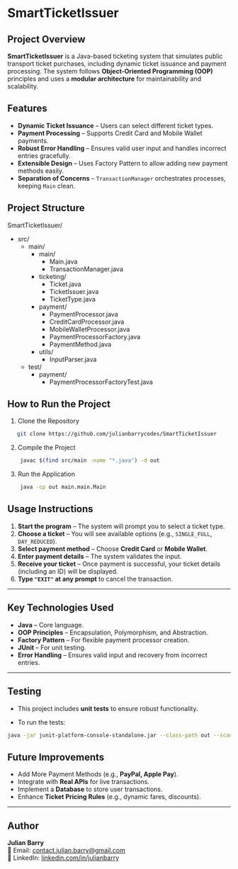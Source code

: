 # SmartTicketIssuer

## Project Overview

**SmartTicketIssuer** is a Java-based ticketing system that simulates public transport ticket purchases, including dynamic ticket issuance and payment processing. The system follows **Object-Oriented Programming (OOP)** principles and uses a **modular architecture** for maintainability and scalability.

## Features

- **Dynamic Ticket Issuance** – Users can select different ticket types.
- **Payment Processing** – Supports Credit Card and Mobile Wallet payments.
- **Robust Error Handling** – Ensures valid user input and handles incorrect entries gracefully.
- **Extensible Design** – Uses Factory Pattern to allow adding new payment methods easily.
- **Separation of Concerns** – `TransactionManager` orchestrates processes, keeping `Main` clean.

## Project Structure



SmartTicketIssuer/
- src/
    - main/
        - main/
            - Main.java
            - TransactionManager.java
        - ticketing/
            - Ticket.java
            - TicketIssuer.java
            - TicketType.java
        - payment/
            - PaymentProcessor.java
            - CreditCardProcessor.java
            - MobileWalletProcessor.java
            - PaymentProcessorFactory.java
            - PaymentMethod.java
        - utils/
            - InputParser.java
    - test/
        - payment/
            - PaymentProcessorFactoryTest.java

## How to Run the Project

1.  Clone the Repository
```sh
   git clone https://github.com/julianbarrycodes/SmartTicketIssuer
```
2.  Compile the Project
```sh
    javac $(find src/main -name "*.java") -d out
```
3.  Run the Application
```sh
    java -cp out main.main.Main
```  

## Usage Instructions

1. **Start the program** – The system will prompt you to select a ticket type.
2. **Choose a ticket** – You will see available options (e.g., `SINGLE_FULL`, `DAY_REDUCED`).
3. **Select payment method** – Choose **Credit Card** or **Mobile Wallet**.
4. **Enter payment details** – The system validates the input.
5. **Receive your ticket** – Once payment is successful, your ticket details (including an ID) will be displayed.
6. **Type `"EXIT"` at any prompt** to cancel the transaction.

---

## Key Technologies Used

- **Java** – Core language.
- **OOP Principles** – Encapsulation, Polymorphism, and Abstraction.
- **Factory Pattern** – For flexible payment processor creation.
- **JUnit** – For unit testing.
- **Error Handling** – Ensures valid input and recovery from incorrect entries.

---

## Testing

- This project includes **unit tests** to ensure robust functionality.

- To run the tests:
```sh
java -jar junit-platform-console-standalone.jar --class-path out --scan-classpath
``` 

## Future Improvements

- Add More Payment Methods (e.g., **PayPal, Apple Pay**).
- Integrate with **Real APIs** for live transactions.
- Implement a **Database** to store user transactions.
- Enhance **Ticket Pricing Rules** (e.g., dynamic fares, discounts).

---

## Author

**Julian Barry**  
📧 Email: [contact.julian.barry@gmail.com](mailto:contact.julian.barry@gmail.com)  
🔗 LinkedIn: [linkedin.com/in/julianbarry](https://linkedin.com/in/julianbarry)

